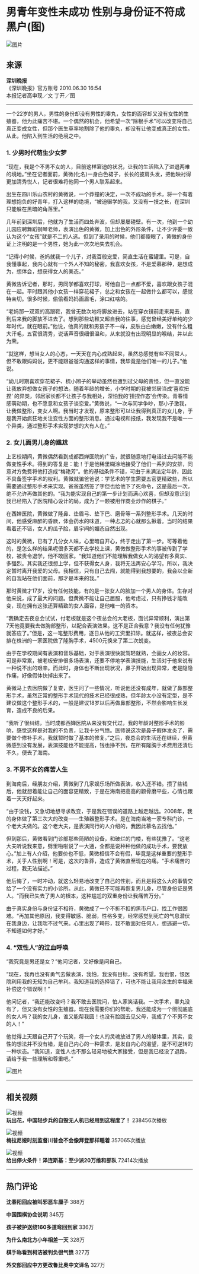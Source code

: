# 男青年变性未成功 性别与身份证不符成黑户(图)

![图片](//n.sinaimg.cn/sinakd10200/360/w180h180/20221208/f386-3752833f39c7f466e53b273b30efd563.jpg)

## 来源

**深圳晚报**  
《深圳晚报》官方账号 2010.06.30 16:54  
本报记者高申现／文 丁开／图  

---

一个22岁的男人，男性的身份却没有男性的睾丸，女性的面容却又没有女性的生殖器，他为此痛苦不堪。一个偶然的机会，他希望一次“除根手术”可以改变将自己真正变成女性，但那个医生草率地割除了他的睾丸，却没有让他变成真正的女性。从此，他陷入到生活的绝境之中。

### 1. 少男时代萌生少女梦

“现在，我是个不男不女的人，目前这样窘迫的状况，让我的生活陷入了进退两难的境地。”坐在记者面前，黄微(化名)一身白色裙子，长长的披肩头发，把他映衬得更加清秀悦人，记者很难将他同一个男人联系起来。

出生在四川乐山农村的黄微说，一个莽撞的决定，一次不成功的手术，将一个有着理想抱负的好青年，打入这样的绝境，“被迫辍学的我，又没有一技之长，在深圳只能躲在黑暗的角落里。”

几年前到深圳后，他就为了生活而四处奔波，但却屡屡碰壁。有一次，他到一个幼儿园应聘舞蹈钢琴老师，表演出色的黄微，加上出色的外形条件，让不少评委一致认为这个“女孩”就是不二的人选。但到了录用的时候，他们都傻眼了，黄微的身份证上注明的是一个男性，她为此一次次地失去机会。

“记得小时候，爸妈就我一个儿子，对我百般宠爱，简直生活在蜜罐里。可是，自我懂事起，我内心就有一个外人不知的秘密。我喜欢女孩，不是爱慕那种，是想成为，想体会，想获得女人的美态。”

黄微告诉记者，那时，男同学都喜欢打球，可他自己一点都不爱，喜欢跟女孩子混在一起。平时跟其他小女孩一样穿花裙子，总之和女孩在一起做什么都可以，感觉特亲切。很多时候，偷偷看妈妈画眉毛，涂口红啥的。

“老妈那一双双的高跟鞋，我曾无数次地将脚放进去，站在穿衣镜前走来晃去，直到后来我的脚放不进去了。想到那些幼稚又超自我的往事，感觉曾经美好单纯的少年时代，就在眼前。”他说，他真的就和男孩子不一样，皮肤白白嫩嫩，没有什么粗大汗毛，五官很清秀，说话声音很细很温和，从来就没有出现明显的喉结，并以此为荣。

“就这样，想当女人的心态，一天天在内心成熟起来，虽然总感觉有些不同常人，但不敢跟妈妈说，更不能跟爸爸沟通这样的事情，我毕竟是他们唯一的儿子。”他说。

“幼儿时期喜欢穿花裙子、梳小辫子的举动虽然也遭到过父母的责怪，但一直没能让我放弃想做女孩子的想法。随着年龄的增长，小学时期的我被邻居当成‘喜欢扭捏’ 的异类，邻居家长都不让孩子与我相处，深怕我的‘扭捏作态’会传染。青春情感萌动期，也不愿意和女孩子谈恋爱。”黄微说，“一次与同学争吵，那小子激我，让我做整形，变女人啊。我当时才发现，原来整形可以让我得到真正的女儿身，于是我开始疯狂地关注变性方面的整形消息。通过电视和报纸，我发现我不是唯一一个异类，通过整形手术实现梦想的大有人在。”

### 2. 女儿面男儿身的尴尬

上艺校期间，黄微偶然看到成都西婵医院的广告，就很随意地打电话过去问能不能做变性手术。得到的答复是：能！于是他稀里糊涂地接受了他们一系列的安排，同意对方免费将他打造成“梅艳芳”。他的基础条件不错，可由于未满法定年龄，因此不具备签字手术的权利。黄微就骗爸爸说：学艺术的学生需要五官更精致些，所以需要通过整形手术来实现。爸爸虽然签了字但也给他下了死命令，这是最后一次，绝不允许再做其他的。“我为能实现自己的第一步计划而满心欢喜，但却没意识到我已经陷入了医院精心设计的局，成为了一颗被用作商业炒作的棋子。”

在西婵医院，黄微做了隆鼻、垫眉弓、垫下巴、磨骨等一系列整形手术。几天的时间，他感受麻醉的昏厥，体会药水的味道，一种忐忑的心就那么揪着。当时的结果看着还不错，女人的瓜子脸，眉宇间的媚态自然出现。

这时的黄微，已有了几分女人味，心里暗自开心，终于走出了第一步。可等着他的，是怎么样的结果呢很多天都不去学校上课，黄微做整形手术的事被传到了学校，被责令退学，他不敢回家。“我知道他们不能理解我做女人的渴望有多真实、多强烈。其实我还很想上学，但不获得女人身，我将无法再安心学习。所以，我决定暂时离开我爱的父母。我相信，只有自己去闯，就能得到我想要的，我会以全新的自我站在他们面前，那才是本来的我。”

那时黄微才17岁，没有任何技能，有的是一张女人的脸加一个男人的身体。生存对他来说，成了最大的问题。但黄微不能让自己屈服，他考虑过，只有挣钱才能改变，现在拥有这张还算精致的女人面容，是他唯一的资本。

“我确定去夜总会试试，付老板就是这个夜总会的大老板，面试异常顺利，演出第7天他竟要我去做胸部整形，以配合表演效果。这不是正合我意？我没有任何犹豫就答应了。”但是，这一笔整形费用，逐日从他的工资里扣除。就这样，被夜总会安排在株洲的一家医院做了隆胸手术，4500元换来了第二次蜕变。

由于在学校期间有表演和音乐基础，对于表演很快就驾轻就熟，会画女人的妆容。可是非常累，被老板安排很多场表演，还要不停地学表演技能，生活对于他来说有一种说不出的艰辛。而此时，身体也不断出现状况，鼻子开始出现异常，老是隐隐作痛，好像假体快掉出来了。

黄微马上去医院做了复查，医生问了一些情况，听说他还没有成年，就做了鼻部整形手术，虽然正常的整形手术现代的技术已经很成熟，但年龄太小没有定型，是不建议做这个整形手术的，一般是建议18岁以后再做鼻部整形，不然会影响生长发育，造成不良的后果。

“我听了很纠结，当时成都西婵医院从来没有交代过，我的年龄对整形手术的影响，感觉这样是对我的不负责，让我十分气愤。医师说这次是鼻子假体发炎了，需要做个修补手术，我就暂时做了基本的修复。”之后，夜总会的生活还在继续，但黄微感到没有发展，表演技能也不能提高，钱也挣不到，在所有隆胸手术费用还清后不久，便去了海南。

### 3. 不男不女的痛苦人生

到海南后，经朋友介绍，黄微到了几家娱乐场所做表演，收入还不错。攒了些钱后，他就想着能让自己的面容更精致，于是在海南把高高的颧骨磨平些，心情也跟着一天天好起来。

“由于没钱，又急切地想寻求改变，于是我在错误的道路上越走越远。2008年，我的身体做了第三次大的改变——生殖器整形手术。是在海南当地一家专科门诊，一个老大夫做的。这个老大夫，是表演同行的人介绍的，我因此慕名去找他。”

但到那后，黄微看到门诊部那些简陋的设备，和破烂的门楼，有些犹豫了。“这老大夫听说我来意，劈里啪啦说了一大通，全都是说种种他做的成功手术，要我放心。”加上有人介绍，他要价也不低，黄微相信不会有假，毕竟是这样重要的整形手术，关乎人性别啊！可是，这次的鲁莽，造成了黄微直至现在的痛。“手术痛苦的过程，我无法描述。”

他后悔了，一时冲动，就这么轻易地改变了自己的性别，而且是将这么大的事情交给了一个没有实力的小诊所。从此，黄微已不可能再恢复男儿身，尽管身份证是男人。“而我已失去了男人的根本，这种尴尬的双重身份让我痛苦万分。”

由于真实身份与身份证不相符，黄微成了一个不折不扣的黑市户口，找工作很困难。“再加其他原因，我变得敏感、脆弱，性格多变，经常感觉到死亡的气息潜伏在我身边，让我喘不过气来。心里出现了畸形，我不敢面对任何人，想逃避一切，不知道如何才好。”

### 4. “双性人”的泣血呼唤

“我究竟是男还是女？”他问记者，又好像是问自己。

“现在，我再也没有勇气去做表演，我怕，我没有目标，没有希望。我也恨，恨医院利用我的无知为自己牟利。我知道我的选择错了，可也不能让我用余生的幸福来补偿这个错误啊！”

他问记者，“我还能改变吗？我不敢去医院问，怕人家笑话我。一次手术，睾丸没有了，但又没有女性的生殖器。现在我需要你们的帮助，我还能成为一个彻彻底底的女人吗？我的女儿身，谁又能帮我圆！也没有脸回去见父母，我成了个不男不女的人！”

他觉得上天跟自己开了个玩笑，将一个女人的灵魂放进了男人的躯体里，其实，变性的想法并不没有错，是自己内心的一种需求，是发自内心的渴望，是不可逆转的一种状态。“我知道，变性人也不那么轻易地被大家接受，但是我已经没了退路，请给予我一些理解和尊重吧。”

![图片](//n.sinaimg.cn/default/2fb77759/20151125/320X320.png)

---

## 相关视频

![视频](//z0.sinaimg.cn/auto/crop?img=https://n.sinaimg.cn/vmsri/orj480/7b64f2a5ly1hxtsgju1alj20u00gvabz.jpg&size=370_207&bgf=1&bgc=%23000000)  
**玩出花，中国轻步兵的自毁无人机已经用到这程度了！** 238456次播放

![视频](//z0.sinaimg.cn/auto/crop?img=https://n.sinaimg.cn/sinakd20250122ac/321/w480h641/20250122/9702-13629532bc550b37d942610e7aaa7701.jpg&size=370_207&bgf=1&bgc=%23000000)  
**梅拉尼娅时刻监督川普会不会像拜登那样睡着** 357065次播放  

![视频](//z0.sinaimg.cn/auto/crop?img=https://n.sinaimg.cn/sinakd20250122s/14/w1033h581/20250122/8844-b4397e20872d19722f88cf41fab87cb8.jpg&size=370_207&bgf=1&bgc=%23000000)  
**给出停火条件！泽连斯基：至少派20万维和部队** 72414次播放  

---

## 热门评论

**沈春阳回应被叫邪恶车厘子** 388万

**中国围棋协会说明** 345万

**孩子被护送绕160多道弯回到家** 336万

**为什么南北方小年相差一天** 328万

**棋手称看到柯洁被判负很气愤** 327万

**外交部回应中方更改鲁比奥中文译名** 327万